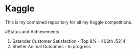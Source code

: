 # Kaggle

This is my combined repository for all my Kaggle competitions.

#Status and Achievements

1) Satander Customer Satisfaction - Top 8% - 406th /5214
2) Shelter Animal Outcomes - In progress
